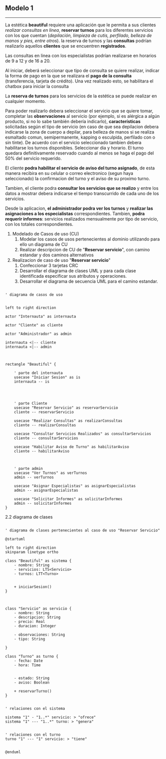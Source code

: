
## Modelo 1

----

La estética **beautiful** requiere una aplicación que le permita a sus clientes *realizar consultas en linea*, **reservar turnos** para los diferentes servicios con los que cuentan (*depilación, limpieza de cutis, perfilado, belleza de manos y pies, entre otros*). la reserva de turnos y las **consultas** podrían realizarlo aquellos **clientes** que se encuentren **registrados**.

Las consultas en linea  con los especialistas podrían realizarse en horarios de 9 a 12 y de 16 a 20.

Al iniciar, deberá seleccionar que tipo de consulta se quiere realizar, indicar la forma de pago en la que se realizara el **pago de la consulta** (transferencia, tarjeta de crédito). Una vez realizado esto, se habilitara el chatbox para iniciar la consulta

La **reserva de turnos** para los servicios de la estética se puede realizar en cualquier momento.

Para poder realizarlo debera seleccionar el servicio que se quiere tomar, completar las **observaciones** al servicio (por ejemplo, si es alérgica a algún producto, si no lo sabe también debería indicarlo), **características** solicitadas según el tipo de servicio (en caso de que sea depilacion debera indicarse la zona de cuerpo a depilar, para belleza de manos si se realiza esmaltado comun, semipermanente, kapping o esculpida, perfilado con o sin tinte). De acuerdo con el servicio seleccionado tambien debera habilitarse los turnos disponibles.
Seleccionar dia y horario. El turno quedara definitivamente reservado cuando al menos se haga el pago del 50% del servicio requerido.

El cliente **podra habilitar el servicio de aviso del turno asignado**, de esta manera recibira en su celular o correo electronico (segun haya seleccionado) la confirmacion del turno y el aviso de su proximo turno. 

Tambien, el cliente podra **consultar los servicios que se realizo** y entre los datos a mostrar debera indicarse el tiempo transcurrido de cada uno de los servicios.

Desde la aplicacion, **el administrador podra ver los turnos** y **realizar las asignaciones a los especialistas** correspondientes. 
Tambien, **podra requerir informes**: servicios realizados mensualmente por tipo de servicio, con los totales correspondientes.

1. Modelado de Casos de uso (CU)
	1. Modelar los casos de usos pertenecientes al dominio utilizando para ello un diagrama de CU
	2. Realizar descripcion de CU de "**Reservar servicio**", con camino estandar y dos caminos alternativos
2. Realizacion de caso de uso "**Reservar servicio**"
	1. Confeccionar 3 tarjetas CRC
	2. Desarrollar el diagrama de clases UML y para cada clase identificada especificar sus atributos y operaciones.
	3. Desarrollar el diagrama de secuencia UML para el camino estandar.


```plantuml

' diagrama de casos de uso


left to right direction

actor "Internauta" as internauta

actor "Cliente" as cliente

actor "Administrador" as admin

internauta <|-- cliente
internauta <|-- admin



rectangle "Beautiful" {

    ' parte del internauta
    usecase "Iniciar Sesion" as is
    internauta -- is




    ' parte Cliente
    usecase "Reservar Servicio" as reservarServicio
    cliente -- reservarServicio

    usecase "Realizar Consultas" as realizarConsultas
    cliente -- realizarConsultas

    usecase "Consultar Servicios Realizados" as consultarServicios
    cliente -- consultarServicios

    usecase "Habilitar Aviso de Turno" as habilitarAviso
    cliente -- habilitarAviso



    ' parte admin
    usecase "Ver Turnos" as verTurnos
    admin -- verTurnos

    usecase "Asignar Especialistas" as asignarEspecialistas
    admin -- asignarEspecialistas

    usecase "Solicitar Informes" as solicitarInformes
    admin -- solicitarInformes
}

```


2.2 diagrama de clases

```plantuml

' diagrama de clases pertenecientes al caso de uso "Reservar Servicio"

@startuml

left to right direction
skinparam linetype ortho

class "Beautiful" as sistema {
    - nombre: String
    - servicios: LTS<Servicio>
    - turnos: LTT<Turno>


    + iniciarSesion()
}



class "Servicio" as servicio {
    - nombre: String
    - descripcion: String
    - precio: Real
    - duracion: Integer

    - observaciones: String
    - tipo: String

}

class "Turno" as turno {
    - fecha: Date
    - hora: Time


    - estado: String
    - aviso: Boolean
   
    + reservarTurno()
}


' relaciones con el sistema

sistema "1" - "1..*" servicio: > "ofrece"
sistema "1" --- "1..*" turno: > "genera"


' relaciones con el turno
turno "1" --- "1" servicio: > "tiene"


@enduml
```
